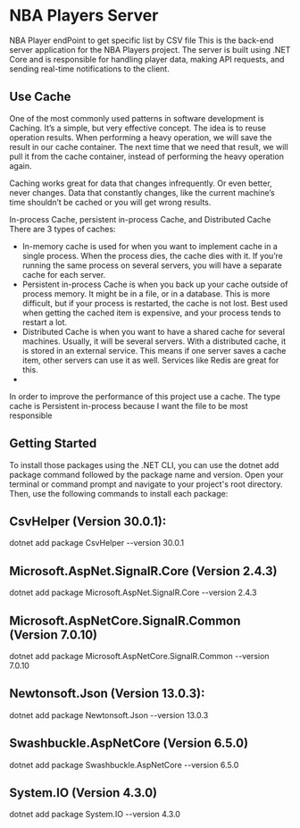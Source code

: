 # NBA Players Server
NBA Player endPoint to get specific list by CSV file 
This is the back-end server application for the NBA Players project. The server is built using .NET Core and is responsible for handling player data, making API requests, and sending real-time notifications to the client.
## Use Cache
One of the most commonly used patterns in software development is Caching. It’s a simple, but very effective concept. The idea is to reuse operation results. When performing a heavy operation, we will save the result in our cache container. The next time that we need that result, we will pull it from the cache container, instead of performing the heavy operation again.

Caching works great for data that changes infrequently. Or even better, never changes. Data that constantly changes, like the current machine’s time shouldn’t be cached or you will get wrong results.

In-process Cache, persistent in-process Cache, and Distributed Cache
There are 3 types of caches:

- In-memory cache is used for when you want to implement cache in a single process. When the process dies, the cache dies with it. If you’re running the same process on several servers, you will have a separate cache for each server.
- Persistent in-process Cache is when you back up your cache outside of process memory. It might be in a file, or in a database. This is more difficult, but if your process is restarted, the cache is not lost. Best used when getting the cached item is expensive, and your process tends to restart a lot.
- Distributed Cache is when you want to have a shared cache for several machines. Usually, it will be several servers. With a distributed cache, it is stored in an external service. This means if one server saves a cache item, other servers can use it as well. Services like Redis are great for this.
- 
In order to improve the performance of this project use a cache. The type cache is Persistent in-process because I want the file to be most responsible 
## Getting Started

To install those packages using the .NET CLI, you can use the dotnet add package command followed by the package name and version. Open your terminal or command prompt and navigate to your project's root directory. Then, use the following commands to install each package:
## CsvHelper (Version 30.0.1):
dotnet add package CsvHelper --version 30.0.1
## Microsoft.AspNet.SignalR.Core (Version 2.4.3)
dotnet add package Microsoft.AspNet.SignalR.Core --version 2.4.3
## Microsoft.AspNetCore.SignalR.Common (Version 7.0.10)
dotnet add package Microsoft.AspNetCore.SignalR.Common --version 7.0.10
## Newtonsoft.Json (Version 13.0.3):
dotnet add package Newtonsoft.Json --version 13.0.3
## Swashbuckle.AspNetCore (Version 6.5.0)
dotnet add package Swashbuckle.AspNetCore --version 6.5.0
## System.IO (Version 4.3.0)
dotnet add package System.IO --version 4.3.0
